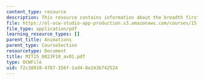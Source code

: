 ```yaml
---
content_type: resource
description: This resource contains information about the breadth first search.
file: https://ol-ocw-studio-app-production.s3.amazonaws.com/courses/15-082j-network-optimization-fall-2010/f2c389184787356f1ad48e243b742524_MIT15_082JF10_av01.pdf
file_type: application/pdf
learning_resource_types: []
parent_title: Animations
parent_type: CourseSection
resourcetype: Document
title: MIT15_082JF10_av01.pdf
type: OCWFile
uid: f2c38918-4787-356f-1ad4-8e243b742524
---
```

